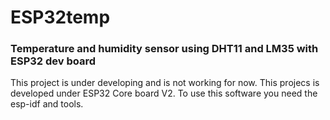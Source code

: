 # ESP32temp
### Temperature and humidity sensor using DHT11 and LM35 with ESP32 dev board
This project is under developing and is not working for now.
This projecs is developed under ESP32 Core board V2. To use this software you need the esp-idf and tools.
